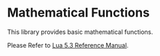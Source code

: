 # Mathematical Functions

This library provides basic mathematical functions.

Please Refer to [Lua 5.3 Reference Manual](http://www.lua.org/manual/5.3/manual.html#6.7).
